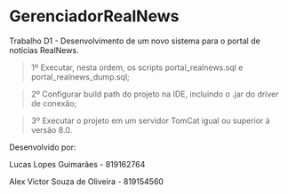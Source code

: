 # GerenciadorRealNews
Trabalho D1 - Desenvolvimento de um novo sistema para o portal de notícias RealNews.

> 1º Executar, nesta ordem, os scripts portal_realnews.sql e portal_realnews_dump.sql;

> 2º Configurar build path do projeto na IDE, incluindo o .jar do driver de conexão;

> 3º Executar o projeto em um servidor TomCat igual ou superior à versão 8.0.


Desenvolvido por:

Lucas Lopes Guimarães - 819162764

Alex Victor Souza de Oliveira - 819154560
